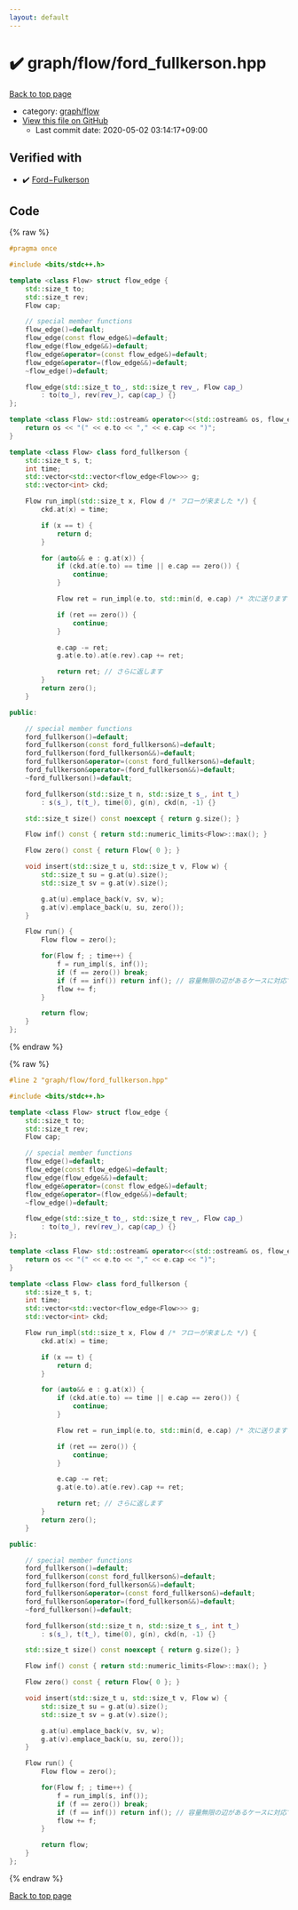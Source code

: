 ```yaml
---
layout: default
---
```


<!-- mathjax config similar to math.stackexchange -->
<script type="text/javascript" async
  src="https://cdnjs.cloudflare.com/ajax/libs/mathjax/2.7.5/MathJax.js?config=TeX-MML-AM_CHTML">
</script>
<script type="text/x-mathjax-config">
  MathJax.Hub.Config({
    TeX: { equationNumbers: { autoNumber: "AMS" }},
    tex2jax: {
      inlineMath: [ ['$','$'] ],
      processEscapes: true
    },
    "HTML-CSS": { matchFontHeight: false },
    displayAlign: "left",
    displayIndent: "2em"
  });
</script>

<script type="text/javascript" src="https://cdnjs.cloudflare.com/ajax/libs/jquery/3.4.1/jquery.min.js"></script>
<script src="https://cdn.jsdelivr.net/npm/jquery-balloon-js@1.1.2/jquery.balloon.min.js" integrity="sha256-ZEYs9VrgAeNuPvs15E39OsyOJaIkXEEt10fzxJ20+2I=" crossorigin="anonymous"></script>
<script type="text/javascript" src="../../../assets/js/copy-button.js"></script>
<link rel="stylesheet" href="../../../assets/css/copy-button.css" />


# :heavy_check_mark: graph/flow/ford_fullkerson.hpp

<a href="../../../index.html">Back to top page</a>

* category: <a href="../../../index.html#2af6c4bb6ad7cfa010303133dc15971f">graph/flow</a>
* <a href="{{ site.github.repository_url }}/blob/master/graph/flow/ford_fullkerson.hpp">View this file on GitHub</a>
    - Last commit date: 2020-05-02 03:14:17+09:00




## Verified with

* :heavy_check_mark: <a href="../../../verify/test/aoj-grl-6-a.test.cpp.html">Ford−Fulkerson</a>


## Code

<a id="unbundled"></a>
{% raw %}
```cpp
#pragma once

#include <bits/stdc++.h>

template <class Flow> struct flow_edge {
    std::size_t to;
    std::size_t rev;
    Flow cap;

    // special member functions
    flow_edge()=default;
    flow_edge(const flow_edge&)=default;
    flow_edge(flow_edge&&)=default;
    flow_edge&operator=(const flow_edge&)=default;
    flow_edge&operator=(flow_edge&&)=default;
    ~flow_edge()=default;

    flow_edge(std::size_t to_, std::size_t rev_, Flow cap_)
        : to(to_), rev(rev_), cap(cap_) {}
};

template <class Flow> std::ostream& operator<<(std::ostream& os, flow_edge<Flow> e) {
    return os << "(" << e.to << "," << e.cap << ")";
}

template <class Flow> class ford_fullkerson {
    std::size_t s, t;
    int time;
    std::vector<std::vector<flow_edge<Flow>>> g;
    std::vector<int> ckd;

    Flow run_impl(std::size_t x, Flow d /* フローが来ました */) {
        ckd.at(x) = time;

        if (x == t) {
            return d;
        }

        for (auto&& e : g.at(x)) {
            if (ckd.at(e.to) == time || e.cap == zero()) {
                continue;
            }

            Flow ret = run_impl(e.to, std::min(d, e.cap) /* 次に送ります */); // 帰ってきました

            if (ret == zero()) {
                continue;
            }

            e.cap -= ret;
            g.at(e.to).at(e.rev).cap += ret;

            return ret; // さらに返します
        }
        return zero();
    }

public:

    // special member functions
    ford_fullkerson()=default;
    ford_fullkerson(const ford_fullkerson&)=default;
    ford_fullkerson(ford_fullkerson&&)=default;
    ford_fullkerson&operator=(const ford_fullkerson&)=default;
    ford_fullkerson&operator=(ford_fullkerson&&)=default;
    ~ford_fullkerson()=default;

    ford_fullkerson(std::size_t n, std::size_t s_, int t_)
        : s(s_), t(t_), time(0), g(n), ckd(n, -1) {}

    std::size_t size() const noexcept { return g.size(); }

    Flow inf() const { return std::numeric_limits<Flow>::max(); }

    Flow zero() const { return Flow{ 0 }; }

    void insert(std::size_t u, std::size_t v, Flow w) {
        std::size_t su = g.at(u).size();
        std::size_t sv = g.at(v).size();

        g.at(u).emplace_back(v, sv, w);
        g.at(v).emplace_back(u, su, zero());
    }

    Flow run() {
        Flow flow = zero();

        for(Flow f; ; time++) {
            f = run_impl(s, inf());
            if (f == zero()) break;
            if (f == inf()) return inf(); // 容量無限の辺があるケースに対応です。
            flow += f;
        }

        return flow;
    }
};


```
{% endraw %}

<a id="bundled"></a>
{% raw %}
```cpp
#line 2 "graph/flow/ford_fullkerson.hpp"

#include <bits/stdc++.h>

template <class Flow> struct flow_edge {
    std::size_t to;
    std::size_t rev;
    Flow cap;

    // special member functions
    flow_edge()=default;
    flow_edge(const flow_edge&)=default;
    flow_edge(flow_edge&&)=default;
    flow_edge&operator=(const flow_edge&)=default;
    flow_edge&operator=(flow_edge&&)=default;
    ~flow_edge()=default;

    flow_edge(std::size_t to_, std::size_t rev_, Flow cap_)
        : to(to_), rev(rev_), cap(cap_) {}
};

template <class Flow> std::ostream& operator<<(std::ostream& os, flow_edge<Flow> e) {
    return os << "(" << e.to << "," << e.cap << ")";
}

template <class Flow> class ford_fullkerson {
    std::size_t s, t;
    int time;
    std::vector<std::vector<flow_edge<Flow>>> g;
    std::vector<int> ckd;

    Flow run_impl(std::size_t x, Flow d /* フローが来ました */) {
        ckd.at(x) = time;

        if (x == t) {
            return d;
        }

        for (auto&& e : g.at(x)) {
            if (ckd.at(e.to) == time || e.cap == zero()) {
                continue;
            }

            Flow ret = run_impl(e.to, std::min(d, e.cap) /* 次に送ります */); // 帰ってきました

            if (ret == zero()) {
                continue;
            }

            e.cap -= ret;
            g.at(e.to).at(e.rev).cap += ret;

            return ret; // さらに返します
        }
        return zero();
    }

public:

    // special member functions
    ford_fullkerson()=default;
    ford_fullkerson(const ford_fullkerson&)=default;
    ford_fullkerson(ford_fullkerson&&)=default;
    ford_fullkerson&operator=(const ford_fullkerson&)=default;
    ford_fullkerson&operator=(ford_fullkerson&&)=default;
    ~ford_fullkerson()=default;

    ford_fullkerson(std::size_t n, std::size_t s_, int t_)
        : s(s_), t(t_), time(0), g(n), ckd(n, -1) {}

    std::size_t size() const noexcept { return g.size(); }

    Flow inf() const { return std::numeric_limits<Flow>::max(); }

    Flow zero() const { return Flow{ 0 }; }

    void insert(std::size_t u, std::size_t v, Flow w) {
        std::size_t su = g.at(u).size();
        std::size_t sv = g.at(v).size();

        g.at(u).emplace_back(v, sv, w);
        g.at(v).emplace_back(u, su, zero());
    }

    Flow run() {
        Flow flow = zero();

        for(Flow f; ; time++) {
            f = run_impl(s, inf());
            if (f == zero()) break;
            if (f == inf()) return inf(); // 容量無限の辺があるケースに対応です。
            flow += f;
        }

        return flow;
    }
};


```
{% endraw %}

<a href="../../../index.html">Back to top page</a>


